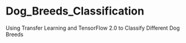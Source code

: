 # Dog_Breeds_Classification
Using Transfer Learning and TensorFlow 2.0 to Classify Different Dog Breeds
